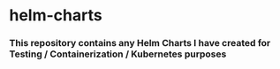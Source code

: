 # helm-charts

### This repository contains any Helm Charts I have created for Testing / Containerization / Kubernetes purposes
